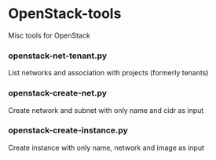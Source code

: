 # OpenStack-tools
Misc tools for OpenStack

### openstack-net-tenant.py
List networks and association with projects (formerly tenants)

### openstack-create-net.py
Create network and subnet with only name and cidr as input

### openstack-create-instance.py
Create instance with only name, network and image as input


